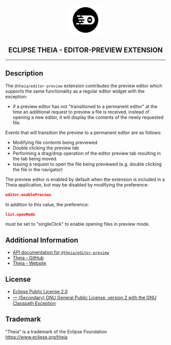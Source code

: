 <div align='center'>

<br />

<img src='https://raw.githubusercontent.com/eclipse-theia/theia/master/logo/theia.svg?sanitize=true' alt='theia-ext-logo' width='100px' />

<h2>ECLIPSE THEIA - EDITOR-PREVIEW EXTENSION</h2>

<hr />

</div>

## Description

The `@theia/editor-preview` extension contributes the preview editor which  supports the same functionality as a regular editor widget with the exception:

- if a preview editor has not "transitioned to a permanent editor" at the time an additional request to
preview a file is received, instead of opening a new editor, it will display the contents of the
newly requested file.

Events that will transition the preview to a permanent editor are as follows:

- Modifying file contents being previewed
- Double clicking the preview tab
- Performing a drag/drop operation of the editor preview tab resulting in the tab being moved.
- Issuing a request to open the file being previewed (e.g. double clicking the file in the
navigator)

The preview editor is enabled by default when the extension is included in a Theia application, but
may be disabled by modifying the preference:

```json
editor.enablePreview
```

In addition to this value, the preference:

```json
list.openMode
```

must be set to "singleClick" to enable opening files in preview mode.

## Additional Information

- [API documentation for `@theia/editor-preview`](https://eclipse-theia.github.io/theia/docs/next/modules/editor_preview.html)
- [Theia - GitHub](https://github.com/eclipse-theia/theia)
- [Theia - Website](https://theia-ide.org/)

## License

- [Eclipse Public License 2.0](http://www.eclipse.org/legal/epl-2.0/)
- [一 (Secondary) GNU General Public License, version 2 with the GNU Classpath Exception](https://projects.eclipse.org/license/secondary-gpl-2.0-cp)

## Trademark

"Theia" is a trademark of the Eclipse Foundation
<https://www.eclipse.org/theia>
